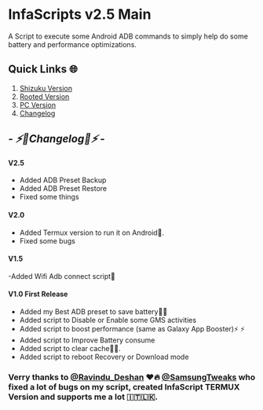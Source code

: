 
# InfaScripts v2.5 Main
A Script to execute some Android ADB commands to simply help do some battery and performance optimizations. <br>


## Quick Links 🌐

01. [Shizuku Version](https://github.com/Infamousmick/infaScript/tree/Test)
02. [Rooted Version](https://github.com/Infamousmick/infaScript/tree/superuser)
03. [PC Version](https://github.com/Infamousmick/infaScript/tree/PC)
04. [Changelog](https://github.com/Infamousmick/infaScript/tree/main?tab=readme-ov-file#---%EF%B8%8Fchangelog%EF%B8%8F---)

## <i> - ⚡️🔋Changelog🔋⚡️ - </i>

####  V2.5
- Added ADB Preset Backup
- Added ADB Preset Restore
- Fixed some things

####  V2.0
- Added Termux version to run it on Android🤖.
- Fixed some bugs

####  V1.5
-Added Wifi Adb connect script📶

####  V1.0 First Release
- Added my Best ADB preset to save battery🔋🔋  
- Added script to Disable or Enable some GMS activities
- Added script to boost performance (same as Galaxy App Booster)⚡️ ⚡️ 
- Added script to Improve Battery consume
- Added script to clear cache🧹✨.
- Added script to reboot Recovery or Download mode

### Verry thanks to [@Ravindu_Deshan](https://t.me/Ravindu_Deshan) ❤️🔥  [@SamsungTweaks](https://t.me/SamsungTweaks) who fixed a lot of bugs on my script, created InfaScript TERMUX Version and supports me a lot 🇮🇹🇱🇰.
